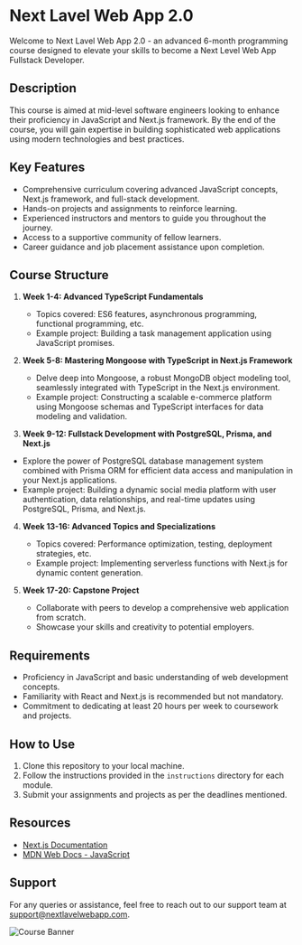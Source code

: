 # Next Lavel Web App 2.0

Welcome to Next Lavel Web App 2.0 - an advanced 6-month programming course designed to elevate your skills to become a Next Level Web App Fullstack Developer.

## Description

This course is aimed at mid-level software engineers looking to enhance their proficiency in JavaScript and Next.js framework. By the end of the course, you will gain expertise in building sophisticated web applications using modern technologies and best practices.

## Key Features

- Comprehensive curriculum covering advanced JavaScript concepts, Next.js framework, and full-stack development.
- Hands-on projects and assignments to reinforce learning.
- Experienced instructors and mentors to guide you throughout the journey.
- Access to a supportive community of fellow learners.
- Career guidance and job placement assistance upon completion.

## Course Structure

1. **Week 1-4: Advanced TypeScript Fundamentals**

   - Topics covered: ES6 features, asynchronous programming, functional programming, etc.
   - Example project: Building a task management application using JavaScript promises.

2. **Week 5-8: Mastering Mongoose with TypeScript in Next.js Framework**

   - Delve deep into Mongoose, a robust MongoDB object modeling tool, seamlessly integrated with TypeScript in the Next.js environment.
   - Example project: Constructing a scalable e-commerce platform using Mongoose schemas and TypeScript interfaces for data modeling and validation.

3. **Week 9-12: Fullstack Development with PostgreSQL, Prisma, and Next.js**

- Explore the power of PostgreSQL database management system combined with Prisma ORM for efficient data access and manipulation in your Next.js applications.
- Example project: Building a dynamic social media platform with user authentication, data relationships, and real-time updates using PostgreSQL, Prisma, and Next.js.

4. **Week 13-16: Advanced Topics and Specializations**

   - Topics covered: Performance optimization, testing, deployment strategies, etc.
   - Example project: Implementing serverless functions with Next.js for dynamic content generation.

5. **Week 17-20: Capstone Project**
   - Collaborate with peers to develop a comprehensive web application from scratch.
   - Showcase your skills and creativity to potential employers.

## Requirements

- Proficiency in JavaScript and basic understanding of web development concepts.
- Familiarity with React and Next.js is recommended but not mandatory.
- Commitment to dedicating at least 20 hours per week to coursework and projects.

## How to Use

1. Clone this repository to your local machine.
2. Follow the instructions provided in the `instructions` directory for each module.
3. Submit your assignments and projects as per the deadlines mentioned.

## Resources

- [Next.js Documentation](https://nextjs.org/docs)
- [MDN Web Docs - JavaScript](https://developer.mozilla.org/en-US/docs/Web/JavaScript)

## Support

For any queries or assistance, feel free to reach out to our support team at support@nextlavelwebapp.com.

![Course Banner](./images/course_banner.png)
